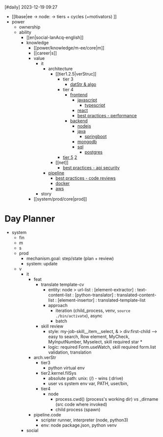 [#daily]
2023-12-19
09:27

- [[lbase|ee -> node: -> tiers + cycles (+motivators) ]]
- power
	- ownership
	- ability
		- [[en|social-lanAcq-english]]
		- knowledge
			- [[power/knowledge/m-ee/core|m]]
			- [[career|s]]
			- value
				- it
					- architecture
						- [[tier1.2.5|verStruc]]
							- tier 3
								- [datStr & algo](https://roadmap.sh/computer-science)
							- tier 4
								- [frontend](https://roadmap.sh/frontend)
									- [javascript](https://roadmap.sh/javascript)
										- [typescript](https://roadmap.sh/typescript)
									- [react](https://roadmap.sh/react)
									- [best practices - performance](https://roadmap.sh/best-practices/frontend-performance)
								- [backend](https://roadmap.sh/backend)
									- [nodejs](https://roadmap.sh/nodejs)
									- [java](https://roadmap.sh/java)
										- [springboot](https://roadmap.sh/spring-boot)
									- [mongodb](https://roadmap.sh/mongodb)
									- [sql](https://roadmap.sh/sql)
										- [postgres](https://roadmap.sh/postgresql-dba)
							- [tier 5](https://roadmap.sh/system-design) [2](https://roadmap.sh/software-design-architecture)
						- [[net]]
							- [best practices - api security](https://roadmap.sh/best-practices/api-security)
					- [pipeline](https://roadmap.sh/devops)
						- [best practices - code reviews](https://roadmap.sh/best-practices/code-review)
						- [docker](https://roadmap.sh/docker)
						- [aws](https://roadmap.sh/best-practices/aws)
				- story
			- [[system/prod/core|prod]]

# Day Planner
- system
	- fin
	- m
	- s
	- prod
		- mechanism.goal: step/state (plan + review)
		- system: update
	- v
		- it
			- feat
				- translate template-cv
					- entity: node > url-list : [element-extractor] : text-content-list : [python-translator] : translated-content-list : [element-insertor] : translated-template-list
					- approach
						- iteration (child_process, venv, `source ./bin/activate`), async
						- batch 
				- skill review 
					- style: my-job-skill__item__select, & > div:first-child --> easy to search, Row element, MyCheck, MyInputNumber, Myselect, skill required star *
					- logic: required Form.useWatch, skill required form.list validation, translation
			- arch.verStr
				- tier3
					- python virtual env
				- tier2.kernel.filSys
					- absolute path: unix: (/) - wins (:drive)
					- user vs system env var, PATH, user/bin, 
				 - tier4
					- node
						- process.cwd() (process's working dir) vs _dirname (src code where invoked)
						- child process (spawn)
			- pipeline.code
				- scripter runner, interpreter (node, python3)
				- env: node package.json, python venv
		- social